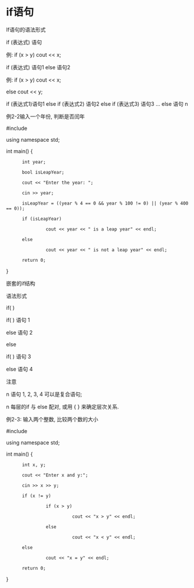 # if语句

If语句的语法形式

if (表达式) 语句

例: if (x > y) cout << x;

if (表达式) 语句1 else 语句2

例: if (x > y) cout << x;

else cout << y;

if (表达式1)语句1
else if (表达式2) 语句2
else if (表达式3) 语句3
          ...
else 语句 n

例2-2输入一个年份, 判断是否闰年

#include <iostream>

using namespace std;

int main() {

          int year;

          bool isLeapYear;

          cout << "Enter the year: ";

          cin >> year;

          isLeapYear = ((year % 4 == 0 && year % 100 != 0) || (year % 400 == 0));

          if (isLeapYear)

                   cout << year << " is a leap year" << endl;

          else

                   cout << year << " is not a leap year" << endl;

          return 0;

}

嵌套的if结构

语法形式

if(   )

if(   ) 语句 1

else 语句 2

else

if(   ) 语句 3

else 语句 4

注意

n  语句 1, 2, 3, 4 可以是复合语句;

n  每层的if 与 else 配对, 或用 { } 来确定层次关系.

例2-3: 输入两个整数, 比较两个数的大小

#include<iostream>

using namespace std;

int main() {

          int x, y;

          cout << "Enter x and y:";

          cin >> x >> y;

          if (x != y)

                   if (x > y)

                             cout << "x > y" << endl;

                   else

                             cout << "x < y" << endl;

          else

                   cout << "x = y" << endl;

          return 0;

}

